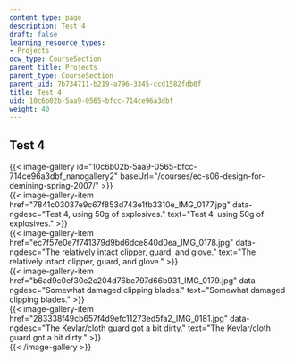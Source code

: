 ```yaml
---
content_type: page
description: Test 4
draft: false
learning_resource_types:
- Projects
ocw_type: CourseSection
parent_title: Projects
parent_type: CourseSection
parent_uid: 7b734711-b219-a796-3345-ccd1582fdb0f
title: Test 4
uid: 10c6b02b-5aa9-0565-bfcc-714ce96a3dbf
weight: 40
---
```

## Test 4

{{< image-gallery id="10c6b02b-5aa9-0565-bfcc-714ce96a3dbf_nanogallery2" baseUrl="/courses/ec-s06-design-for-demining-spring-2007/" >}}  
{{< image-gallery-item href="7841c03037e9c67f853d743e1fb3310e_IMG_0177.jpg" data-ngdesc="Test 4, using 50g of explosives." text="Test 4, using 50g of explosives." >}}  
{{< image-gallery-item href="ec7f57e0e7f741379d9bd6dce840d0ea_IMG_0178.jpg" data-ngdesc="The relatively intact clipper, guard, and glove." text="The relatively intact clipper, guard, and glove." >}}  
{{< image-gallery-item href="b6ad9c0ef30e2c204d76bc797d66b931_IMG_0179.jpg" data-ngdesc="Somewhat damaged clipping blades." text="Somewhat damaged clipping blades." >}}  
{{< image-gallery-item href="283338f49cb657f4d9efc11273ed5fa2_IMG_0181.jpg" data-ngdesc="The Kevlar/cloth guard got a bit dirty." text="The Kevlar/cloth guard got a bit dirty." >}}  
{{< /image-gallery >}}